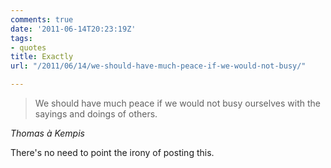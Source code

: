 ```yaml
---
comments: true
date: '2011-06-14T20:23:19Z'
tags:
- quotes
title: Exactly
url: "/2011/06/14/we-should-have-much-peace-if-we-would-not-busy/"

---
```

<blockquote class="big">We should have much peace if we would not busy ourselves with the sayings and doings of others.</blockquote>

<cite class="big">Thomas à Kempis</cite>

There's no need to point the irony of posting this.


